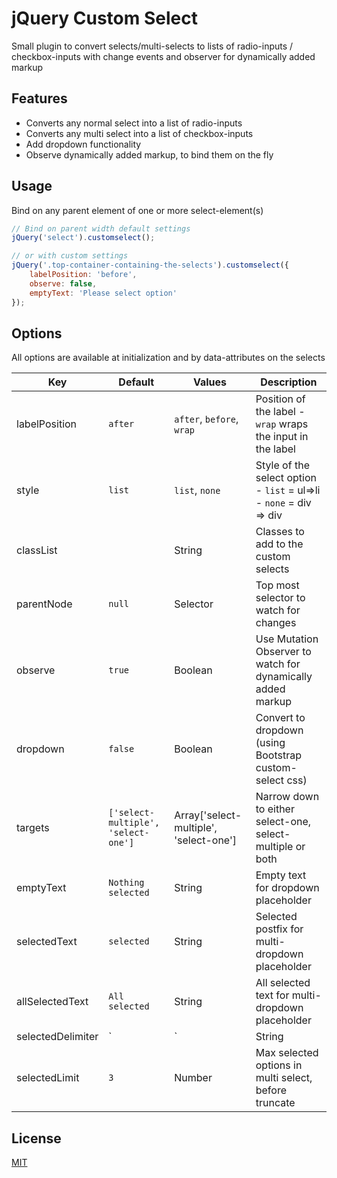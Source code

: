 # jQuery Custom Select

Small plugin to convert selects/multi-selects to lists of radio-inputs / checkbox-inputs with change events and observer for dynamically added markup

## Features
* Converts any normal select into a list of radio-inputs
* Converts any multi select into a list of checkbox-inputs
* Add dropdown functionality
* Observe dynamically added markup, to bind them on the fly

## Usage
Bind on any parent element of one or more select-element(s)
```javascript
// Bind on parent width default settings
jQuery('select').customselect();

// or with custom settings
jQuery('.top-container-containing-the-selects').customselect({
    labelPosition: 'before',
    observe: false,
    emptyText: 'Please select option'
});
```

## Options

All options are available at initialization and by data-attributes on the selects

| Key                       | Default             					| Values                     				|  Description                                                                  |
| --------------------------|---------------------------------------|-------------------------------------------|-------------------------------------------------------------------------------|
| labelPosition             | `after`             					| `after`, `before`, `wrap`  				| Position of the label - `wrap` wraps the input in the label  				    |
| style            			| `list`              					| `list`, `none` 							| Style of the select option - `list` = ul=>li - `none` = div => div            |
| classList            		|               						| String									| Classes to add to the custom selects            								|
| parentNode            	| `null`              					| Selector									| Top most selector to watch for changes            							|
| observe                   | `true`              					| Boolean                    				| Use Mutation Observer to watch for dynamically added markup                   |
| dropdown                  | `false`              					| Boolean                    				| Convert to dropdown (using Bootstrap custom-select css)                       |
| targets                   | `['select-multiple', 'select-one']`   | Array['select-multiple', 'select-one']    | Narrow down to either select-one, select-multiple or both                     |
| emptyText         		| `Nothing selected`  					| String                     				| Empty text for dropdown placeholder                                           |
| selectedText      		| `selected`          					| String                     				| Selected postfix for multi-dropdown placeholder                               |
| allSelectedText   		| `All selected`      					| String                     				| All selected text for multi-dropdown placeholder 							    |
| selectedDelimiter   		| `|`      								| String                     				| The delimiter for selected options in multi select					        |
| selectedLimit   			| `3`      								| Number                     				| Max selected options in multi select, before truncate					        |

## License
[MIT](https://choosealicense.com/licenses/mit/)